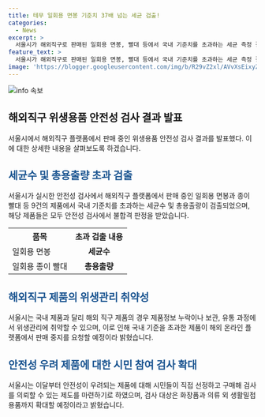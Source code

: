 ```yaml
---
title: 테무 일회용 면봉 기준치 37배 넘는 세균 검출!
categories:
  - News
excerpt: >
  서울시가 해외직구로 판매된 일회용 면봉, 빨대 등에서 국내 기준치를 초과하는 세균 측정 결과를 발표했다. 특히 중국 전자상거래 플랫폼에서 구매한 면봉에서는 최대 37배가 넘는 세균이 검출됐다. 또한 해외 직구 일회용 종이 빨대 제품에서도 국내 기준치의 43.3배가 넘는 총용출량이 검출되어, 시민들의 건강에 대한 우려가 증폭되고 있다. 이에 서울시는 해외 온라인 플랫폼사에 판매 중지 요청할 예정이며, 안전성 우려 제품에 대한 검사 대상을 확대할 계획이다. (요약문 완료)
feature_text: >
  서울시가 해외직구로 판매된 일회용 면봉, 빨대 등에서 국내 기준치를 초과하는 세균 측정 결과를 발표했다. 특히 중국 전자상거래 플랫폼에서 구매한 면봉에서는 최대 37배가 넘는 세균이 검출됐다. 또한 해외 직구 일회용 종이 빨대 제품에서도 국내 기준치의 43.3배가 넘는 총용출량이 검출되어, 시민들의 건강에 대한 우려가 증폭되고 있다. 이에 서울시는 해외 온라인 플랫폼사에 판매 중지 요청할 예정이며, 안전성 우려 제품에 대한 검사 대상을 확대할 계획이다. (요약문 완료)
image: 'https://blogger.googleusercontent.com/img/b/R29vZ2xl/AVvXsEixyZcFfHzMRdzZMjFBmAUKJYCLCGyLL1o632UiGVXcaFdKo_bkvkuCioo0uUKlGfBVcT3P84aROyZIXSBEx3Aw5nCQ3pTgDom1WDC4m8eifvWiAmWEEVb4x6G_l8C0QH225ldMjyaFvpxGEBGNO37VmDTDMHGhJPq73UglMfDca1-0aw/s1600/blogspot.png'
---
```


<p><img src="https://blogger.googleusercontent.com/img/b/R29vZ2xl/AVvXsEixyZcFfHzMRdzZMjFBmAUKJYCLCGyLL1o632UiGVXcaFdKo_bkvkuCioo0uUKlGfBVcT3P84aROyZIXSBEx3Aw5nCQ3pTgDom1WDC4m8eifvWiAmWEEVb4x6G_l8C0QH225ldMjyaFvpxGEBGNO37VmDTDMHGhJPq73UglMfDca1-0aw/s1600/blogspot.png" alt="info 속보" /></p>

<h2 data-ke-size="size26">해외직구 위생용품 안전성 검사 결과 발표</h2>

<p data-ke-size="size16">서울시에서 해외직구 플랫폼에서 판매 중인 위생용품 안전성 검사 결과를 발표했다. 이에 대한 상세한 내용을 살펴보도록 하겠습니다.</p>

<h2><b><span style="color: #1a5490;">세균수 및 총용출량 초과 검출</span></b></h2>

<p data-ke-size="size16">서울시가 실시한 안전성 검사에서 해외직구 플랫폼에서 판매 중인 일회용 면봉과 종이 빨대 등 9건의 제품에서 국내 기준치를 초과하는 세균수 및 총용출량이 검출되었으며, 해당 제품들은 모두 안전성 검사에서 불합격 판정을 받았습니다.</p>

<table>
  <tr>
    <th>품목</th>
    <th>초과 검출 내용</th>
  </tr>
  <tr>
    <td>일회용 면봉</td>
    <td style="text-align: center; height: 17px;"><b>세균수</b></td>
  </tr>
  <tr>
    <td>일회용 종이 빨대</td>
    <td style="text-align: center; height: 17px;"><b>총용출량</b></td>
  </tr>
</table>

<h2><b><span style="color: #1a5490;">해외직구 제품의 위생관리 취약성</span></b></h2>

<p data-ke-size="size16">서울시는 국내 제품과 달리 해외 직구 제품의 경우 제품정보 누락이나 보관, 유통 과정에서 위생관리에 취약할 수 있으며, 이로 인해 국내 기준을 초과한 제품이 해외 온라인 플랫폼에서 판매 중지를 요청할 예정이라 밝혔습니다.</p>

<h2><b><span style="color: #1a5490;">안전성 우려 제품에 대한 시민 참여 검사 확대</span></b></h2>

<p data-ke-size="size16">서울시는 이달부터 안전성이 우려되는 제품에 대해 시민들이 직접 선정하고 구매해 검사를 의뢰할 수 있는 제도를 마련하기로 하였으며, 검사 대상은 화장품과 의류 외 생활밀접용품까지 확대할 예정이라고 밝혔습니다.</p>

<p data-ke-size="size16">&nbsp;</p>

